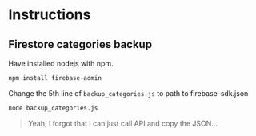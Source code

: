 # Instructions

## Firestore categories backup

Have installed nodejs with npm.

```bash
npm install firebase-admin
```

Change the 5th line of `backup_categories.js` to path to firebase-sdk.json

```bash
node backup_categories.js
```

> Yeah, I forgot that I can just call API and copy the JSON...
